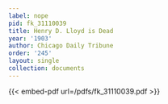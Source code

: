 ```yaml
---
label: nope
pid: fk_31110039
title: Henry D. Lloyd is Dead
year: '1903'
author: Chicago Daily Tribune
order: '245'
layout: single
collection: documents
---
```



{{< embed-pdf url=/pdfs/fk_31110039.pdf >}}